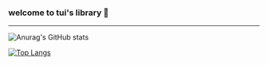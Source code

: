 ### welcome to tui's library 🐸
---

![Anurag's GitHub stats](https://github-readme-stats.vercel.app/api?username=tuisapo&show_icons=true&theme=dracula&count_private=true)

[![Top Langs](https://github-readme-stats.vercel.app/api/top-langs/?username=tuisapo&layout=compact&count_private=false)](https://github.com/anuraghazra/github-readme-stats)
